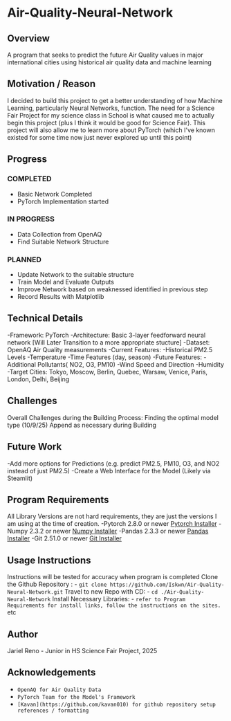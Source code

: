 # Air-Quality-Neural-Network

## Overview

A program that seeks to predict the future Air Quality values in major international cities using historical air quality data and machine learning

## Motivation / Reason

I decided to build this project to get a better understanding of how Machine Learning, particularly Neural Networks, function. The need for a Science Fair Project for my science class in School is what caused me to actually begin this project (plus I think it would be good for Science Fair). This project will also allow me to learn more about PyTorch (which I've known existed for some time now just never explored up until this point)

## Progress

### COMPLETED

- Basic Network Completed
- PyTorch Implementation started

### IN PROGRESS

- Data Collection from OpenAQ
- Find Suitable Network Structure

### PLANNED

- Update Network to the suitable structure
- Train Model and Evaluate Outputs
- Improve Network based on weaknessed identified in previous step
- Record Results with Matplotlib

## Technical Details

-Framework: PyTorch
-Architecture: Basic 3-layer feedforward neural network [Will Later Transition to a more appropriate stucture]
-Dataset: OpenAQ Air Quality measurements
-Current Features:
    -Historical PM2.5 Levels
    -Temperature
    -Time Features (day, season)
-Future Features:
    -Additional Pollutants( NO2, O3, PM10)
    -Wind Speed and Direction
    -Humidity
-Target Cities: Tokyo, Moscow, Berlin, Quebec, Warsaw, Venice, Paris, London, Delhi, Beijing

## Challenges

Overall Challenges during the Building Process:
Finding the optimal model type (10/9/25)
Append as necessary during Building

## Future Work

-Add more options for Predictions (e.g. predict PM2.5, PM10, O3, and NO2 instead of just PM2.5)
-Create a Web Interface for the Model (Likely via Steamlit)

## Program Requirements

All Library Versions are not hard requirements, they are just the versions I am using at the time of creation.
-Pytorch 2.8.0 or newer
    [Pytorch Installer](https://pytorch.org)
-Numpy 2.3.2 or newer
    [Numpy Installer](https://numpy.org/install/)
-Pandas 2.3.3 or newer
    [Pandas Installer](https://pandas.pydata.org/docs/install.html)
-Git 2.51.0 or newer
    [Git Installer](https://git-scm.com/downloads)

## Usage Instructions

Instructions will be tested for accuracy when program is completed
Clone the Github Repository :
    - `git clone https://github.com/Iskwn/Air-Quality-Neural-Network.git`
Travel to new Repo with CD:
    - `cd ./Air-Quality-Neural-Network`
Install Necessary Libraries:
    - `refer to Program Requirements for install links, follow the instructions on the sites.`
etc

## Author

Jariel Reno - Junior in HS
Science Fair Project, 2025

## Acknowledgements

- `OpenAQ for Air Quality Data`
- `PyTorch Team for the Model's Framework`
- `[Kavan](https://github.com/kavan010) for github repository setup references / formatting`